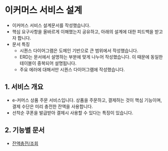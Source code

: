 # 이커머스 서비스 설계
- 이커머스 서비스 설계문서를 작성했습니다.
- 핵심 요구사항을 올바르게 이해했는지 공유하고, 아래의 설계에 대한 피드백을 받고자 합니다.
- 문서 특징
  - 시퀀스 다이어그램은 도메인 기반으로 큰 범위에서 작성했습니다.
  - ERD는 문서에서 설명하는 부분에 맞게 나누어 작성했습니다. 이 때문에 동일한 테이블이 중복되어 설명됩니다.
  - 주요 에러에 대해서만 시퀀스 다이어그램에 작성했습니다.
  
## 1. 서비스 개요
- e-커머스 상품 주문 서비스입니다. 상품을 주문하고, 결제하는 것이 핵심 기능이며, 결제 수단은 미리 충전한 잔액을 사용합니다.
- 선착순 쿠폰을 발급받아 결제시 사용할 수 있다는 특징이 있습니다.

## 2. 기능별 문서
- [잔액충전/조회](./charge.md)
